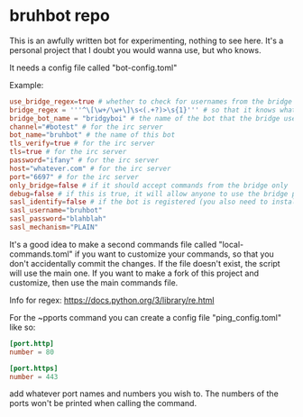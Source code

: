 # bruhbot repo

This is an awfully written bot for experimenting, nothing to see here. It's a personal project that I doubt you would
wanna use, but who knows.

It needs a config file called "bot-config.toml"

Example:

```toml
use_bridge_regex=true # whether to check for usernames from the bridge or not
bridge_regex = '''^\[\w+/\w+\]\s<(.+?)>\s{1}''' # so that it knows what usernames to use from the bridge
bridge_bot_name = "bridgyboi" # the name of the bot that the bridge uses
channel="#botest" # for the irc server
bot_name="bruhbot" # the name of this bot
tls_verify=true # for the irc server
tls=true # for the irc server
password="ifany" # for the irc server
host="whatever.com" # for the irc server
port="6697" # for the irc server
only_bridge=false # if it should accept commands from the bridge only
debug=false # if this is true, it will allow anyone to use the bridge pattern to impersonate an user
sasl_identify=false # if the bot is registered (you also need to install the pure-sasl module)
sasl_username="bruhbot"
sasl_password="blahblah"
sasl_mechanism="PLAIN"
```

It's a good idea to make a second commands file called "local-commands.toml" 
if you want to customize your commands, so that you don't accidentally commit the changes. 
If the file doesn't exist, the script will use the main one. If you want to make a fork 
of this project and customize, then use the main commands file.

Info for regex: https://docs.python.org/3/library/re.html

For the ~pports command you can create a config file "ping_config.toml" like so:

```toml
[port.http]
number = 80

[port.https]
number = 443
```

add whatever port names and numbers you wish to. The numbers of the ports won't be printed when calling the command.